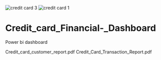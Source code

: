 





![credit card 3](https://github.com/prerna-singh1/Credit_card_Financial-_Dashboard/assets/145128400/49297418-6073-42e7-96ed-dd09f1db31a7)
![credit card 1](https://github.com/prerna-singh1/Credit_card_Financial-_Dashboard/assets/145128400/dffcc09b-b34e-47b5-8685-3e4b03426e5c)
# Credit_card_Financial-_Dashboard
Power bi dashboard

Credit_card_customer_report.pdf
Credit_Card_Transaction_Report.pdf
